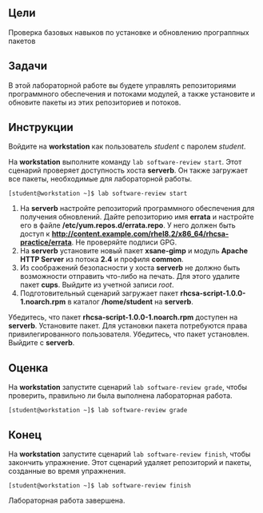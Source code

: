 ## Цели

Проверка базовых навыков по установке и обновлению програппных пакетов

## Задачи

В этой лабораторной работе вы будете управлять репозиториями программного обеспечения и потоками модулей, а также установите и обновите пакеты из этих репозиториев и потоков.


## Инструкции

Войдите на **workstation** как пользователь *student* с паролем *student*.

На **workstation** выполните команду `lab software-review start`. Этот сценарий проверяет доступность хоста **serverb**. Он также загружает все пакеты, необходимые для лабораторной работы.

```
[student@workstation ~]$ lab software-review start
```

1.	На **serverb** настройте репозиторий программного обеспечения для получения обновлений. Дайте репозиторию имя **errata** и настройте его в файле **/etc/yum.repos.d/errata.repo**. У него должен быть доступ к **http://content.example.com/rhel8.2/x86_64/rhcsa-practice/errata**. Не проверяйте подписи GPG.
2.	На **serverb** установите новый пакет **xsane-gimp** и модуль **Apache HTTP Server** из потока **2.4** и профиля **common**.
3.	Из соображений безопасности у хоста **serverb** не должно быть возможности отправить что-либо на печать. Для этого удалите пакет **cups**. Выйдите из учетной записи *root*.
4.	Подготовительный сценарий загружает пакет **rhcsa-script-1.0.0-1.noarch.rpm** в каталог **/home/student** на **serverb**.
  
  Убедитесь, что пакет **rhcsa-script-1.0.0-1.noarch.rpm** доступен на **serverb**. Установите пакет. Для установки пакета потребуются права привилегированного пользователя. Убедитесь, что пакет установлен. Выйдите с **serverb**.

## Оценка

На **workstation** запустите сценарий `lab software-review grade`, чтобы проверить, правильно ли была выполнена лабораторная работа.

```
[student@workstation ~]$ lab software-review grade
```

## Конец

На **workstation** запустите сценарий `lab software-review finish`, чтобы закончить упражнение. Этот сценарий удаляет репозиторий и пакеты, созданные во время упражнения.

```
[student@workstation ~]$ lab software-review finish
```

Лабораторная работа завершена.